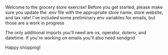 Welcome to the grocery store exercise! Before you get started, please make sure you update the .env file with the appropriate store name, store website, and tax rate! I've included some preliminary env variables for emails, but those are a work in progress

The only additional imports you'll need are os, operator, dotenv, and datetime. If you're working on emails you'll also need sendgrid 

Happy shopping!